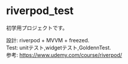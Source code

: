 # riverpod_test

初学用プロジェクトです。  

設計: riverpod + MVVM + freezed.  
Test: unitテスト,widgetテスト,GoldennTest.  
参考: https://www.udemy.com/course/riverpod/

